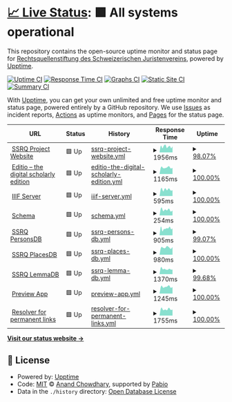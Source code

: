 # [📈 Live Status](https://status.ssrq-sds-fds.ch): <!--live status--> **🟩 All systems operational**

This repository contains the open-source uptime monitor and status page for [Rechtsquellenstiftung des Schweizerischen Juristenvereins](www.ssrq-sds-fds.ch), powered by [Upptime](https://github.com/upptime/upptime).

[![Uptime CI](https://github.com/SSRQ-SDS-FDS/ssrq-uptime/workflows/Uptime%20CI/badge.svg)](https://github.com/SSRQ-SDS-FDS/ssrq-uptime/actions?query=workflow%3A%22Uptime+CI%22)
[![Response Time CI](https://github.com/SSRQ-SDS-FDS/ssrq-uptime/workflows/Response%20Time%20CI/badge.svg)](https://github.com/SSRQ-SDS-FDS/ssrq-uptime/actions?query=workflow%3A%22Response+Time+CI%22)
[![Graphs CI](https://github.com/SSRQ-SDS-FDS/ssrq-uptime/workflows/Graphs%20CI/badge.svg)](https://github.com/SSRQ-SDS-FDS/ssrq-uptime/actions?query=workflow%3A%22Graphs+CI%22)
[![Static Site CI](https://github.com/SSRQ-SDS-FDS/ssrq-uptime/workflows/Static%20Site%20CI/badge.svg)](https://github.com/SSRQ-SDS-FDS/ssrq-uptime/actions?query=workflow%3A%22Static+Site+CI%22)
[![Summary CI](https://github.com/SSRQ-SDS-FDS/ssrq-uptime/workflows/Summary%20CI/badge.svg)](https://github.com/SSRQ-SDS-FDS/ssrq-uptime/actions?query=workflow%3A%22Summary+CI%22)

With [Upptime](https://upptime.js.org), you can get your own unlimited and free uptime monitor and status page, powered entirely by a GitHub repository. We use [Issues](https://github.com/SSRQ-SDS-FDS/ssrq-uptime/issues) as incident reports, [Actions](https://github.com/SSRQ-SDS-FDS/ssrq-uptime/actions) as uptime monitors, and [Pages](https://status.ssrq-sds-fds.ch) for the status page.

<!--start: status pages-->
<!-- This summary is generated by Upptime (https://github.com/upptime/upptime) -->
<!-- Do not edit this manually, your changes will be overwritten -->
<!-- prettier-ignore -->
| URL | Status | History | Response Time | Uptime |
| --- | ------ | ------- | ------------- | ------ |
| <img alt="" src="https://icons.duckduckgo.com/ip3/ssrq-sds-fds.ch.ico" height="13"> [SSRQ Project Website](http://ssrq-sds-fds.ch) | 🟩 Up | [ssrq-project-website.yml](https://github.com/SSRQ-SDS-FDS/ssrq-uptime/commits/HEAD/history/ssrq-project-website.yml) | <details><summary><img alt="Response time graph" src="./graphs/ssrq-project-website/response-time-week.png" height="20"> 1956ms</summary><br><a href="https://status.ssrq-sds-fds.ch/history/ssrq-project-website"><img alt="Response time 1748" src="https://img.shields.io/endpoint?url=https%3A%2F%2Fraw.githubusercontent.com%2FSSRQ-SDS-FDS%2Fssrq-uptime%2FHEAD%2Fapi%2Fssrq-project-website%2Fresponse-time.json"></a><br><a href="https://status.ssrq-sds-fds.ch/history/ssrq-project-website"><img alt="24-hour response time 2185" src="https://img.shields.io/endpoint?url=https%3A%2F%2Fraw.githubusercontent.com%2FSSRQ-SDS-FDS%2Fssrq-uptime%2FHEAD%2Fapi%2Fssrq-project-website%2Fresponse-time-day.json"></a><br><a href="https://status.ssrq-sds-fds.ch/history/ssrq-project-website"><img alt="7-day response time 1956" src="https://img.shields.io/endpoint?url=https%3A%2F%2Fraw.githubusercontent.com%2FSSRQ-SDS-FDS%2Fssrq-uptime%2FHEAD%2Fapi%2Fssrq-project-website%2Fresponse-time-week.json"></a><br><a href="https://status.ssrq-sds-fds.ch/history/ssrq-project-website"><img alt="30-day response time 1925" src="https://img.shields.io/endpoint?url=https%3A%2F%2Fraw.githubusercontent.com%2FSSRQ-SDS-FDS%2Fssrq-uptime%2FHEAD%2Fapi%2Fssrq-project-website%2Fresponse-time-month.json"></a><br><a href="https://status.ssrq-sds-fds.ch/history/ssrq-project-website"><img alt="1-year response time 1748" src="https://img.shields.io/endpoint?url=https%3A%2F%2Fraw.githubusercontent.com%2FSSRQ-SDS-FDS%2Fssrq-uptime%2FHEAD%2Fapi%2Fssrq-project-website%2Fresponse-time-year.json"></a></details> | <details><summary><a href="https://status.ssrq-sds-fds.ch/history/ssrq-project-website">98.07%</a></summary><a href="https://status.ssrq-sds-fds.ch/history/ssrq-project-website"><img alt="All-time uptime 99.12%" src="https://img.shields.io/endpoint?url=https%3A%2F%2Fraw.githubusercontent.com%2FSSRQ-SDS-FDS%2Fssrq-uptime%2FHEAD%2Fapi%2Fssrq-project-website%2Fuptime.json"></a><br><a href="https://status.ssrq-sds-fds.ch/history/ssrq-project-website"><img alt="24-hour uptime 100.00%" src="https://img.shields.io/endpoint?url=https%3A%2F%2Fraw.githubusercontent.com%2FSSRQ-SDS-FDS%2Fssrq-uptime%2FHEAD%2Fapi%2Fssrq-project-website%2Fuptime-day.json"></a><br><a href="https://status.ssrq-sds-fds.ch/history/ssrq-project-website"><img alt="7-day uptime 98.07%" src="https://img.shields.io/endpoint?url=https%3A%2F%2Fraw.githubusercontent.com%2FSSRQ-SDS-FDS%2Fssrq-uptime%2FHEAD%2Fapi%2Fssrq-project-website%2Fuptime-week.json"></a><br><a href="https://status.ssrq-sds-fds.ch/history/ssrq-project-website"><img alt="30-day uptime 99.56%" src="https://img.shields.io/endpoint?url=https%3A%2F%2Fraw.githubusercontent.com%2FSSRQ-SDS-FDS%2Fssrq-uptime%2FHEAD%2Fapi%2Fssrq-project-website%2Fuptime-month.json"></a><br><a href="https://status.ssrq-sds-fds.ch/history/ssrq-project-website"><img alt="1-year uptime 99.12%" src="https://img.shields.io/endpoint?url=https%3A%2F%2Fraw.githubusercontent.com%2FSSRQ-SDS-FDS%2Fssrq-uptime%2FHEAD%2Fapi%2Fssrq-project-website%2Fuptime-year.json"></a></details>
| <img alt="" src="https://icons.duckduckgo.com/ip3/editio.ssrq-online.ch.ico" height="13"> [Editio – the digital scholarly edition](https://editio.ssrq-online.ch) | 🟩 Up | [editio-the-digital-scholarly-edition.yml](https://github.com/SSRQ-SDS-FDS/ssrq-uptime/commits/HEAD/history/editio-the-digital-scholarly-edition.yml) | <details><summary><img alt="Response time graph" src="./graphs/editio-the-digital-scholarly-edition/response-time-week.png" height="20"> 1165ms</summary><br><a href="https://status.ssrq-sds-fds.ch/history/editio-the-digital-scholarly-edition"><img alt="Response time 1565" src="https://img.shields.io/endpoint?url=https%3A%2F%2Fraw.githubusercontent.com%2FSSRQ-SDS-FDS%2Fssrq-uptime%2FHEAD%2Fapi%2Feditio-the-digital-scholarly-edition%2Fresponse-time.json"></a><br><a href="https://status.ssrq-sds-fds.ch/history/editio-the-digital-scholarly-edition"><img alt="24-hour response time 1317" src="https://img.shields.io/endpoint?url=https%3A%2F%2Fraw.githubusercontent.com%2FSSRQ-SDS-FDS%2Fssrq-uptime%2FHEAD%2Fapi%2Feditio-the-digital-scholarly-edition%2Fresponse-time-day.json"></a><br><a href="https://status.ssrq-sds-fds.ch/history/editio-the-digital-scholarly-edition"><img alt="7-day response time 1165" src="https://img.shields.io/endpoint?url=https%3A%2F%2Fraw.githubusercontent.com%2FSSRQ-SDS-FDS%2Fssrq-uptime%2FHEAD%2Fapi%2Feditio-the-digital-scholarly-edition%2Fresponse-time-week.json"></a><br><a href="https://status.ssrq-sds-fds.ch/history/editio-the-digital-scholarly-edition"><img alt="30-day response time 1256" src="https://img.shields.io/endpoint?url=https%3A%2F%2Fraw.githubusercontent.com%2FSSRQ-SDS-FDS%2Fssrq-uptime%2FHEAD%2Fapi%2Feditio-the-digital-scholarly-edition%2Fresponse-time-month.json"></a><br><a href="https://status.ssrq-sds-fds.ch/history/editio-the-digital-scholarly-edition"><img alt="1-year response time 1565" src="https://img.shields.io/endpoint?url=https%3A%2F%2Fraw.githubusercontent.com%2FSSRQ-SDS-FDS%2Fssrq-uptime%2FHEAD%2Fapi%2Feditio-the-digital-scholarly-edition%2Fresponse-time-year.json"></a></details> | <details><summary><a href="https://status.ssrq-sds-fds.ch/history/editio-the-digital-scholarly-edition">100.00%</a></summary><a href="https://status.ssrq-sds-fds.ch/history/editio-the-digital-scholarly-edition"><img alt="All-time uptime 96.73%" src="https://img.shields.io/endpoint?url=https%3A%2F%2Fraw.githubusercontent.com%2FSSRQ-SDS-FDS%2Fssrq-uptime%2FHEAD%2Fapi%2Feditio-the-digital-scholarly-edition%2Fuptime.json"></a><br><a href="https://status.ssrq-sds-fds.ch/history/editio-the-digital-scholarly-edition"><img alt="24-hour uptime 100.00%" src="https://img.shields.io/endpoint?url=https%3A%2F%2Fraw.githubusercontent.com%2FSSRQ-SDS-FDS%2Fssrq-uptime%2FHEAD%2Fapi%2Feditio-the-digital-scholarly-edition%2Fuptime-day.json"></a><br><a href="https://status.ssrq-sds-fds.ch/history/editio-the-digital-scholarly-edition"><img alt="7-day uptime 100.00%" src="https://img.shields.io/endpoint?url=https%3A%2F%2Fraw.githubusercontent.com%2FSSRQ-SDS-FDS%2Fssrq-uptime%2FHEAD%2Fapi%2Feditio-the-digital-scholarly-edition%2Fuptime-week.json"></a><br><a href="https://status.ssrq-sds-fds.ch/history/editio-the-digital-scholarly-edition"><img alt="30-day uptime 100.00%" src="https://img.shields.io/endpoint?url=https%3A%2F%2Fraw.githubusercontent.com%2FSSRQ-SDS-FDS%2Fssrq-uptime%2FHEAD%2Fapi%2Feditio-the-digital-scholarly-edition%2Fuptime-month.json"></a><br><a href="https://status.ssrq-sds-fds.ch/history/editio-the-digital-scholarly-edition"><img alt="1-year uptime 96.73%" src="https://img.shields.io/endpoint?url=https%3A%2F%2Fraw.githubusercontent.com%2FSSRQ-SDS-FDS%2Fssrq-uptime%2FHEAD%2Fapi%2Feditio-the-digital-scholarly-edition%2Fuptime-year.json"></a></details>
| <img alt="" src="https://icons.duckduckgo.com/ip3/facsimiles.ssrq-sds-fds.ch.ico" height="13"> [IIIF Server](https://facsimiles.ssrq-sds-fds.ch/iiif/2/ADCO_BII_8_19_1r.ptif/info.json) | 🟩 Up | [iiif-server.yml](https://github.com/SSRQ-SDS-FDS/ssrq-uptime/commits/HEAD/history/iiif-server.yml) | <details><summary><img alt="Response time graph" src="./graphs/iiif-server/response-time-week.png" height="20"> 595ms</summary><br><a href="https://status.ssrq-sds-fds.ch/history/iiif-server"><img alt="Response time 557" src="https://img.shields.io/endpoint?url=https%3A%2F%2Fraw.githubusercontent.com%2FSSRQ-SDS-FDS%2Fssrq-uptime%2FHEAD%2Fapi%2Fiiif-server%2Fresponse-time.json"></a><br><a href="https://status.ssrq-sds-fds.ch/history/iiif-server"><img alt="24-hour response time 822" src="https://img.shields.io/endpoint?url=https%3A%2F%2Fraw.githubusercontent.com%2FSSRQ-SDS-FDS%2Fssrq-uptime%2FHEAD%2Fapi%2Fiiif-server%2Fresponse-time-day.json"></a><br><a href="https://status.ssrq-sds-fds.ch/history/iiif-server"><img alt="7-day response time 595" src="https://img.shields.io/endpoint?url=https%3A%2F%2Fraw.githubusercontent.com%2FSSRQ-SDS-FDS%2Fssrq-uptime%2FHEAD%2Fapi%2Fiiif-server%2Fresponse-time-week.json"></a><br><a href="https://status.ssrq-sds-fds.ch/history/iiif-server"><img alt="30-day response time 608" src="https://img.shields.io/endpoint?url=https%3A%2F%2Fraw.githubusercontent.com%2FSSRQ-SDS-FDS%2Fssrq-uptime%2FHEAD%2Fapi%2Fiiif-server%2Fresponse-time-month.json"></a><br><a href="https://status.ssrq-sds-fds.ch/history/iiif-server"><img alt="1-year response time 557" src="https://img.shields.io/endpoint?url=https%3A%2F%2Fraw.githubusercontent.com%2FSSRQ-SDS-FDS%2Fssrq-uptime%2FHEAD%2Fapi%2Fiiif-server%2Fresponse-time-year.json"></a></details> | <details><summary><a href="https://status.ssrq-sds-fds.ch/history/iiif-server">100.00%</a></summary><a href="https://status.ssrq-sds-fds.ch/history/iiif-server"><img alt="All-time uptime 99.87%" src="https://img.shields.io/endpoint?url=https%3A%2F%2Fraw.githubusercontent.com%2FSSRQ-SDS-FDS%2Fssrq-uptime%2FHEAD%2Fapi%2Fiiif-server%2Fuptime.json"></a><br><a href="https://status.ssrq-sds-fds.ch/history/iiif-server"><img alt="24-hour uptime 100.00%" src="https://img.shields.io/endpoint?url=https%3A%2F%2Fraw.githubusercontent.com%2FSSRQ-SDS-FDS%2Fssrq-uptime%2FHEAD%2Fapi%2Fiiif-server%2Fuptime-day.json"></a><br><a href="https://status.ssrq-sds-fds.ch/history/iiif-server"><img alt="7-day uptime 100.00%" src="https://img.shields.io/endpoint?url=https%3A%2F%2Fraw.githubusercontent.com%2FSSRQ-SDS-FDS%2Fssrq-uptime%2FHEAD%2Fapi%2Fiiif-server%2Fuptime-week.json"></a><br><a href="https://status.ssrq-sds-fds.ch/history/iiif-server"><img alt="30-day uptime 100.00%" src="https://img.shields.io/endpoint?url=https%3A%2F%2Fraw.githubusercontent.com%2FSSRQ-SDS-FDS%2Fssrq-uptime%2FHEAD%2Fapi%2Fiiif-server%2Fuptime-month.json"></a><br><a href="https://status.ssrq-sds-fds.ch/history/iiif-server"><img alt="1-year uptime 99.87%" src="https://img.shields.io/endpoint?url=https%3A%2F%2Fraw.githubusercontent.com%2FSSRQ-SDS-FDS%2Fssrq-uptime%2FHEAD%2Fapi%2Fiiif-server%2Fuptime-year.json"></a></details>
| <img alt="" src="https://icons.duckduckgo.com/ip3/schema.ssrq-sds-fds.ch.ico" height="13"> [Schema](https://schema.ssrq-sds-fds.ch/latest/) | 🟩 Up | [schema.yml](https://github.com/SSRQ-SDS-FDS/ssrq-uptime/commits/HEAD/history/schema.yml) | <details><summary><img alt="Response time graph" src="./graphs/schema/response-time-week.png" height="20"> 254ms</summary><br><a href="https://status.ssrq-sds-fds.ch/history/schema"><img alt="Response time 296" src="https://img.shields.io/endpoint?url=https%3A%2F%2Fraw.githubusercontent.com%2FSSRQ-SDS-FDS%2Fssrq-uptime%2FHEAD%2Fapi%2Fschema%2Fresponse-time.json"></a><br><a href="https://status.ssrq-sds-fds.ch/history/schema"><img alt="24-hour response time 383" src="https://img.shields.io/endpoint?url=https%3A%2F%2Fraw.githubusercontent.com%2FSSRQ-SDS-FDS%2Fssrq-uptime%2FHEAD%2Fapi%2Fschema%2Fresponse-time-day.json"></a><br><a href="https://status.ssrq-sds-fds.ch/history/schema"><img alt="7-day response time 254" src="https://img.shields.io/endpoint?url=https%3A%2F%2Fraw.githubusercontent.com%2FSSRQ-SDS-FDS%2Fssrq-uptime%2FHEAD%2Fapi%2Fschema%2Fresponse-time-week.json"></a><br><a href="https://status.ssrq-sds-fds.ch/history/schema"><img alt="30-day response time 293" src="https://img.shields.io/endpoint?url=https%3A%2F%2Fraw.githubusercontent.com%2FSSRQ-SDS-FDS%2Fssrq-uptime%2FHEAD%2Fapi%2Fschema%2Fresponse-time-month.json"></a><br><a href="https://status.ssrq-sds-fds.ch/history/schema"><img alt="1-year response time 296" src="https://img.shields.io/endpoint?url=https%3A%2F%2Fraw.githubusercontent.com%2FSSRQ-SDS-FDS%2Fssrq-uptime%2FHEAD%2Fapi%2Fschema%2Fresponse-time-year.json"></a></details> | <details><summary><a href="https://status.ssrq-sds-fds.ch/history/schema">100.00%</a></summary><a href="https://status.ssrq-sds-fds.ch/history/schema"><img alt="All-time uptime 99.99%" src="https://img.shields.io/endpoint?url=https%3A%2F%2Fraw.githubusercontent.com%2FSSRQ-SDS-FDS%2Fssrq-uptime%2FHEAD%2Fapi%2Fschema%2Fuptime.json"></a><br><a href="https://status.ssrq-sds-fds.ch/history/schema"><img alt="24-hour uptime 100.00%" src="https://img.shields.io/endpoint?url=https%3A%2F%2Fraw.githubusercontent.com%2FSSRQ-SDS-FDS%2Fssrq-uptime%2FHEAD%2Fapi%2Fschema%2Fuptime-day.json"></a><br><a href="https://status.ssrq-sds-fds.ch/history/schema"><img alt="7-day uptime 100.00%" src="https://img.shields.io/endpoint?url=https%3A%2F%2Fraw.githubusercontent.com%2FSSRQ-SDS-FDS%2Fssrq-uptime%2FHEAD%2Fapi%2Fschema%2Fuptime-week.json"></a><br><a href="https://status.ssrq-sds-fds.ch/history/schema"><img alt="30-day uptime 100.00%" src="https://img.shields.io/endpoint?url=https%3A%2F%2Fraw.githubusercontent.com%2FSSRQ-SDS-FDS%2Fssrq-uptime%2FHEAD%2Fapi%2Fschema%2Fuptime-month.json"></a><br><a href="https://status.ssrq-sds-fds.ch/history/schema"><img alt="1-year uptime 99.99%" src="https://img.shields.io/endpoint?url=https%3A%2F%2Fraw.githubusercontent.com%2FSSRQ-SDS-FDS%2Fssrq-uptime%2FHEAD%2Fapi%2Fschema%2Fuptime-year.json"></a></details>
| <img alt="" src="https://icons.duckduckgo.com/ip3/personae.ssrq-sds-fds.ch.ico" height="13"> [SSRQ PersonsDB](https://personae.ssrq-sds-fds.ch) | 🟩 Up | [ssrq-persons-db.yml](https://github.com/SSRQ-SDS-FDS/ssrq-uptime/commits/HEAD/history/ssrq-persons-db.yml) | <details><summary><img alt="Response time graph" src="./graphs/ssrq-persons-db/response-time-week.png" height="20"> 905ms</summary><br><a href="https://status.ssrq-sds-fds.ch/history/ssrq-persons-db"><img alt="Response time 993" src="https://img.shields.io/endpoint?url=https%3A%2F%2Fraw.githubusercontent.com%2FSSRQ-SDS-FDS%2Fssrq-uptime%2FHEAD%2Fapi%2Fssrq-persons-db%2Fresponse-time.json"></a><br><a href="https://status.ssrq-sds-fds.ch/history/ssrq-persons-db"><img alt="24-hour response time 1054" src="https://img.shields.io/endpoint?url=https%3A%2F%2Fraw.githubusercontent.com%2FSSRQ-SDS-FDS%2Fssrq-uptime%2FHEAD%2Fapi%2Fssrq-persons-db%2Fresponse-time-day.json"></a><br><a href="https://status.ssrq-sds-fds.ch/history/ssrq-persons-db"><img alt="7-day response time 905" src="https://img.shields.io/endpoint?url=https%3A%2F%2Fraw.githubusercontent.com%2FSSRQ-SDS-FDS%2Fssrq-uptime%2FHEAD%2Fapi%2Fssrq-persons-db%2Fresponse-time-week.json"></a><br><a href="https://status.ssrq-sds-fds.ch/history/ssrq-persons-db"><img alt="30-day response time 1034" src="https://img.shields.io/endpoint?url=https%3A%2F%2Fraw.githubusercontent.com%2FSSRQ-SDS-FDS%2Fssrq-uptime%2FHEAD%2Fapi%2Fssrq-persons-db%2Fresponse-time-month.json"></a><br><a href="https://status.ssrq-sds-fds.ch/history/ssrq-persons-db"><img alt="1-year response time 993" src="https://img.shields.io/endpoint?url=https%3A%2F%2Fraw.githubusercontent.com%2FSSRQ-SDS-FDS%2Fssrq-uptime%2FHEAD%2Fapi%2Fssrq-persons-db%2Fresponse-time-year.json"></a></details> | <details><summary><a href="https://status.ssrq-sds-fds.ch/history/ssrq-persons-db">99.07%</a></summary><a href="https://status.ssrq-sds-fds.ch/history/ssrq-persons-db"><img alt="All-time uptime 94.87%" src="https://img.shields.io/endpoint?url=https%3A%2F%2Fraw.githubusercontent.com%2FSSRQ-SDS-FDS%2Fssrq-uptime%2FHEAD%2Fapi%2Fssrq-persons-db%2Fuptime.json"></a><br><a href="https://status.ssrq-sds-fds.ch/history/ssrq-persons-db"><img alt="24-hour uptime 100.00%" src="https://img.shields.io/endpoint?url=https%3A%2F%2Fraw.githubusercontent.com%2FSSRQ-SDS-FDS%2Fssrq-uptime%2FHEAD%2Fapi%2Fssrq-persons-db%2Fuptime-day.json"></a><br><a href="https://status.ssrq-sds-fds.ch/history/ssrq-persons-db"><img alt="7-day uptime 99.07%" src="https://img.shields.io/endpoint?url=https%3A%2F%2Fraw.githubusercontent.com%2FSSRQ-SDS-FDS%2Fssrq-uptime%2FHEAD%2Fapi%2Fssrq-persons-db%2Fuptime-week.json"></a><br><a href="https://status.ssrq-sds-fds.ch/history/ssrq-persons-db"><img alt="30-day uptime 98.57%" src="https://img.shields.io/endpoint?url=https%3A%2F%2Fraw.githubusercontent.com%2FSSRQ-SDS-FDS%2Fssrq-uptime%2FHEAD%2Fapi%2Fssrq-persons-db%2Fuptime-month.json"></a><br><a href="https://status.ssrq-sds-fds.ch/history/ssrq-persons-db"><img alt="1-year uptime 94.87%" src="https://img.shields.io/endpoint?url=https%3A%2F%2Fraw.githubusercontent.com%2FSSRQ-SDS-FDS%2Fssrq-uptime%2FHEAD%2Fapi%2Fssrq-persons-db%2Fuptime-year.json"></a></details>
| <img alt="" src="https://icons.duckduckgo.com/ip3/loci.ssrq-sds-fds.ch.ico" height="13"> [SSRQ PlacesDB](https://loci.ssrq-sds-fds.ch/search/search-form.xq) | 🟩 Up | [ssrq-places-db.yml](https://github.com/SSRQ-SDS-FDS/ssrq-uptime/commits/HEAD/history/ssrq-places-db.yml) | <details><summary><img alt="Response time graph" src="./graphs/ssrq-places-db/response-time-week.png" height="20"> 980ms</summary><br><a href="https://status.ssrq-sds-fds.ch/history/ssrq-places-db"><img alt="Response time 718" src="https://img.shields.io/endpoint?url=https%3A%2F%2Fraw.githubusercontent.com%2FSSRQ-SDS-FDS%2Fssrq-uptime%2FHEAD%2Fapi%2Fssrq-places-db%2Fresponse-time.json"></a><br><a href="https://status.ssrq-sds-fds.ch/history/ssrq-places-db"><img alt="24-hour response time 974" src="https://img.shields.io/endpoint?url=https%3A%2F%2Fraw.githubusercontent.com%2FSSRQ-SDS-FDS%2Fssrq-uptime%2FHEAD%2Fapi%2Fssrq-places-db%2Fresponse-time-day.json"></a><br><a href="https://status.ssrq-sds-fds.ch/history/ssrq-places-db"><img alt="7-day response time 980" src="https://img.shields.io/endpoint?url=https%3A%2F%2Fraw.githubusercontent.com%2FSSRQ-SDS-FDS%2Fssrq-uptime%2FHEAD%2Fapi%2Fssrq-places-db%2Fresponse-time-week.json"></a><br><a href="https://status.ssrq-sds-fds.ch/history/ssrq-places-db"><img alt="30-day response time 1002" src="https://img.shields.io/endpoint?url=https%3A%2F%2Fraw.githubusercontent.com%2FSSRQ-SDS-FDS%2Fssrq-uptime%2FHEAD%2Fapi%2Fssrq-places-db%2Fresponse-time-month.json"></a><br><a href="https://status.ssrq-sds-fds.ch/history/ssrq-places-db"><img alt="1-year response time 718" src="https://img.shields.io/endpoint?url=https%3A%2F%2Fraw.githubusercontent.com%2FSSRQ-SDS-FDS%2Fssrq-uptime%2FHEAD%2Fapi%2Fssrq-places-db%2Fresponse-time-year.json"></a></details> | <details><summary><a href="https://status.ssrq-sds-fds.ch/history/ssrq-places-db">100.00%</a></summary><a href="https://status.ssrq-sds-fds.ch/history/ssrq-places-db"><img alt="All-time uptime 99.13%" src="https://img.shields.io/endpoint?url=https%3A%2F%2Fraw.githubusercontent.com%2FSSRQ-SDS-FDS%2Fssrq-uptime%2FHEAD%2Fapi%2Fssrq-places-db%2Fuptime.json"></a><br><a href="https://status.ssrq-sds-fds.ch/history/ssrq-places-db"><img alt="24-hour uptime 100.00%" src="https://img.shields.io/endpoint?url=https%3A%2F%2Fraw.githubusercontent.com%2FSSRQ-SDS-FDS%2Fssrq-uptime%2FHEAD%2Fapi%2Fssrq-places-db%2Fuptime-day.json"></a><br><a href="https://status.ssrq-sds-fds.ch/history/ssrq-places-db"><img alt="7-day uptime 100.00%" src="https://img.shields.io/endpoint?url=https%3A%2F%2Fraw.githubusercontent.com%2FSSRQ-SDS-FDS%2Fssrq-uptime%2FHEAD%2Fapi%2Fssrq-places-db%2Fuptime-week.json"></a><br><a href="https://status.ssrq-sds-fds.ch/history/ssrq-places-db"><img alt="30-day uptime 99.04%" src="https://img.shields.io/endpoint?url=https%3A%2F%2Fraw.githubusercontent.com%2FSSRQ-SDS-FDS%2Fssrq-uptime%2FHEAD%2Fapi%2Fssrq-places-db%2Fuptime-month.json"></a><br><a href="https://status.ssrq-sds-fds.ch/history/ssrq-places-db"><img alt="1-year uptime 99.13%" src="https://img.shields.io/endpoint?url=https%3A%2F%2Fraw.githubusercontent.com%2FSSRQ-SDS-FDS%2Fssrq-uptime%2FHEAD%2Fapi%2Fssrq-places-db%2Fuptime-year.json"></a></details>
| <img alt="" src="https://icons.duckduckgo.com/ip3/termini.ssrq-sds-fds.ch.ico" height="13"> [SSRQ LemmaDB](https://termini.ssrq-sds-fds.ch/search/search-form.xq) | 🟩 Up | [ssrq-lemma-db.yml](https://github.com/SSRQ-SDS-FDS/ssrq-uptime/commits/HEAD/history/ssrq-lemma-db.yml) | <details><summary><img alt="Response time graph" src="./graphs/ssrq-lemma-db/response-time-week.png" height="20"> 1370ms</summary><br><a href="https://status.ssrq-sds-fds.ch/history/ssrq-lemma-db"><img alt="Response time 1035" src="https://img.shields.io/endpoint?url=https%3A%2F%2Fraw.githubusercontent.com%2FSSRQ-SDS-FDS%2Fssrq-uptime%2FHEAD%2Fapi%2Fssrq-lemma-db%2Fresponse-time.json"></a><br><a href="https://status.ssrq-sds-fds.ch/history/ssrq-lemma-db"><img alt="24-hour response time 1485" src="https://img.shields.io/endpoint?url=https%3A%2F%2Fraw.githubusercontent.com%2FSSRQ-SDS-FDS%2Fssrq-uptime%2FHEAD%2Fapi%2Fssrq-lemma-db%2Fresponse-time-day.json"></a><br><a href="https://status.ssrq-sds-fds.ch/history/ssrq-lemma-db"><img alt="7-day response time 1370" src="https://img.shields.io/endpoint?url=https%3A%2F%2Fraw.githubusercontent.com%2FSSRQ-SDS-FDS%2Fssrq-uptime%2FHEAD%2Fapi%2Fssrq-lemma-db%2Fresponse-time-week.json"></a><br><a href="https://status.ssrq-sds-fds.ch/history/ssrq-lemma-db"><img alt="30-day response time 1421" src="https://img.shields.io/endpoint?url=https%3A%2F%2Fraw.githubusercontent.com%2FSSRQ-SDS-FDS%2Fssrq-uptime%2FHEAD%2Fapi%2Fssrq-lemma-db%2Fresponse-time-month.json"></a><br><a href="https://status.ssrq-sds-fds.ch/history/ssrq-lemma-db"><img alt="1-year response time 1035" src="https://img.shields.io/endpoint?url=https%3A%2F%2Fraw.githubusercontent.com%2FSSRQ-SDS-FDS%2Fssrq-uptime%2FHEAD%2Fapi%2Fssrq-lemma-db%2Fresponse-time-year.json"></a></details> | <details><summary><a href="https://status.ssrq-sds-fds.ch/history/ssrq-lemma-db">99.68%</a></summary><a href="https://status.ssrq-sds-fds.ch/history/ssrq-lemma-db"><img alt="All-time uptime 99.11%" src="https://img.shields.io/endpoint?url=https%3A%2F%2Fraw.githubusercontent.com%2FSSRQ-SDS-FDS%2Fssrq-uptime%2FHEAD%2Fapi%2Fssrq-lemma-db%2Fuptime.json"></a><br><a href="https://status.ssrq-sds-fds.ch/history/ssrq-lemma-db"><img alt="24-hour uptime 100.00%" src="https://img.shields.io/endpoint?url=https%3A%2F%2Fraw.githubusercontent.com%2FSSRQ-SDS-FDS%2Fssrq-uptime%2FHEAD%2Fapi%2Fssrq-lemma-db%2Fuptime-day.json"></a><br><a href="https://status.ssrq-sds-fds.ch/history/ssrq-lemma-db"><img alt="7-day uptime 99.68%" src="https://img.shields.io/endpoint?url=https%3A%2F%2Fraw.githubusercontent.com%2FSSRQ-SDS-FDS%2Fssrq-uptime%2FHEAD%2Fapi%2Fssrq-lemma-db%2Fuptime-week.json"></a><br><a href="https://status.ssrq-sds-fds.ch/history/ssrq-lemma-db"><img alt="30-day uptime 98.97%" src="https://img.shields.io/endpoint?url=https%3A%2F%2Fraw.githubusercontent.com%2FSSRQ-SDS-FDS%2Fssrq-uptime%2FHEAD%2Fapi%2Fssrq-lemma-db%2Fuptime-month.json"></a><br><a href="https://status.ssrq-sds-fds.ch/history/ssrq-lemma-db"><img alt="1-year uptime 99.11%" src="https://img.shields.io/endpoint?url=https%3A%2F%2Fraw.githubusercontent.com%2FSSRQ-SDS-FDS%2Fssrq-uptime%2FHEAD%2Fapi%2Fssrq-lemma-db%2Fuptime-year.json"></a></details>
| <img alt="" src="https://icons.duckduckgo.com/ip3/preview.ssrq-online.ch.ico" height="13"> [Preview App](https://preview.ssrq-online.ch) | 🟩 Up | [preview-app.yml](https://github.com/SSRQ-SDS-FDS/ssrq-uptime/commits/HEAD/history/preview-app.yml) | <details><summary><img alt="Response time graph" src="./graphs/preview-app/response-time-week.png" height="20"> 1245ms</summary><br><a href="https://status.ssrq-sds-fds.ch/history/preview-app"><img alt="Response time 1540" src="https://img.shields.io/endpoint?url=https%3A%2F%2Fraw.githubusercontent.com%2FSSRQ-SDS-FDS%2Fssrq-uptime%2FHEAD%2Fapi%2Fpreview-app%2Fresponse-time.json"></a><br><a href="https://status.ssrq-sds-fds.ch/history/preview-app"><img alt="24-hour response time 1444" src="https://img.shields.io/endpoint?url=https%3A%2F%2Fraw.githubusercontent.com%2FSSRQ-SDS-FDS%2Fssrq-uptime%2FHEAD%2Fapi%2Fpreview-app%2Fresponse-time-day.json"></a><br><a href="https://status.ssrq-sds-fds.ch/history/preview-app"><img alt="7-day response time 1245" src="https://img.shields.io/endpoint?url=https%3A%2F%2Fraw.githubusercontent.com%2FSSRQ-SDS-FDS%2Fssrq-uptime%2FHEAD%2Fapi%2Fpreview-app%2Fresponse-time-week.json"></a><br><a href="https://status.ssrq-sds-fds.ch/history/preview-app"><img alt="30-day response time 1530" src="https://img.shields.io/endpoint?url=https%3A%2F%2Fraw.githubusercontent.com%2FSSRQ-SDS-FDS%2Fssrq-uptime%2FHEAD%2Fapi%2Fpreview-app%2Fresponse-time-month.json"></a><br><a href="https://status.ssrq-sds-fds.ch/history/preview-app"><img alt="1-year response time 1540" src="https://img.shields.io/endpoint?url=https%3A%2F%2Fraw.githubusercontent.com%2FSSRQ-SDS-FDS%2Fssrq-uptime%2FHEAD%2Fapi%2Fpreview-app%2Fresponse-time-year.json"></a></details> | <details><summary><a href="https://status.ssrq-sds-fds.ch/history/preview-app">100.00%</a></summary><a href="https://status.ssrq-sds-fds.ch/history/preview-app"><img alt="All-time uptime 98.64%" src="https://img.shields.io/endpoint?url=https%3A%2F%2Fraw.githubusercontent.com%2FSSRQ-SDS-FDS%2Fssrq-uptime%2FHEAD%2Fapi%2Fpreview-app%2Fuptime.json"></a><br><a href="https://status.ssrq-sds-fds.ch/history/preview-app"><img alt="24-hour uptime 100.00%" src="https://img.shields.io/endpoint?url=https%3A%2F%2Fraw.githubusercontent.com%2FSSRQ-SDS-FDS%2Fssrq-uptime%2FHEAD%2Fapi%2Fpreview-app%2Fuptime-day.json"></a><br><a href="https://status.ssrq-sds-fds.ch/history/preview-app"><img alt="7-day uptime 100.00%" src="https://img.shields.io/endpoint?url=https%3A%2F%2Fraw.githubusercontent.com%2FSSRQ-SDS-FDS%2Fssrq-uptime%2FHEAD%2Fapi%2Fpreview-app%2Fuptime-week.json"></a><br><a href="https://status.ssrq-sds-fds.ch/history/preview-app"><img alt="30-day uptime 100.00%" src="https://img.shields.io/endpoint?url=https%3A%2F%2Fraw.githubusercontent.com%2FSSRQ-SDS-FDS%2Fssrq-uptime%2FHEAD%2Fapi%2Fpreview-app%2Fuptime-month.json"></a><br><a href="https://status.ssrq-sds-fds.ch/history/preview-app"><img alt="1-year uptime 98.64%" src="https://img.shields.io/endpoint?url=https%3A%2F%2Fraw.githubusercontent.com%2FSSRQ-SDS-FDS%2Fssrq-uptime%2FHEAD%2Fapi%2Fpreview-app%2Fuptime-year.json"></a></details>
| <img alt="" src="https://icons.duckduckgo.com/ip3/p.ssrq-sds-fds.ch.ico" height="13"> [Resolver for permanent links](https://p.ssrq-sds-fds.ch/loc123456) | 🟩 Up | [resolver-for-permanent-links.yml](https://github.com/SSRQ-SDS-FDS/ssrq-uptime/commits/HEAD/history/resolver-for-permanent-links.yml) | <details><summary><img alt="Response time graph" src="./graphs/resolver-for-permanent-links/response-time-week.png" height="20"> 1755ms</summary><br><a href="https://status.ssrq-sds-fds.ch/history/resolver-for-permanent-links"><img alt="Response time 1782" src="https://img.shields.io/endpoint?url=https%3A%2F%2Fraw.githubusercontent.com%2FSSRQ-SDS-FDS%2Fssrq-uptime%2FHEAD%2Fapi%2Fresolver-for-permanent-links%2Fresponse-time.json"></a><br><a href="https://status.ssrq-sds-fds.ch/history/resolver-for-permanent-links"><img alt="24-hour response time 1997" src="https://img.shields.io/endpoint?url=https%3A%2F%2Fraw.githubusercontent.com%2FSSRQ-SDS-FDS%2Fssrq-uptime%2FHEAD%2Fapi%2Fresolver-for-permanent-links%2Fresponse-time-day.json"></a><br><a href="https://status.ssrq-sds-fds.ch/history/resolver-for-permanent-links"><img alt="7-day response time 1755" src="https://img.shields.io/endpoint?url=https%3A%2F%2Fraw.githubusercontent.com%2FSSRQ-SDS-FDS%2Fssrq-uptime%2FHEAD%2Fapi%2Fresolver-for-permanent-links%2Fresponse-time-week.json"></a><br><a href="https://status.ssrq-sds-fds.ch/history/resolver-for-permanent-links"><img alt="30-day response time 1853" src="https://img.shields.io/endpoint?url=https%3A%2F%2Fraw.githubusercontent.com%2FSSRQ-SDS-FDS%2Fssrq-uptime%2FHEAD%2Fapi%2Fresolver-for-permanent-links%2Fresponse-time-month.json"></a><br><a href="https://status.ssrq-sds-fds.ch/history/resolver-for-permanent-links"><img alt="1-year response time 1782" src="https://img.shields.io/endpoint?url=https%3A%2F%2Fraw.githubusercontent.com%2FSSRQ-SDS-FDS%2Fssrq-uptime%2FHEAD%2Fapi%2Fresolver-for-permanent-links%2Fresponse-time-year.json"></a></details> | <details><summary><a href="https://status.ssrq-sds-fds.ch/history/resolver-for-permanent-links">100.00%</a></summary><a href="https://status.ssrq-sds-fds.ch/history/resolver-for-permanent-links"><img alt="All-time uptime 99.55%" src="https://img.shields.io/endpoint?url=https%3A%2F%2Fraw.githubusercontent.com%2FSSRQ-SDS-FDS%2Fssrq-uptime%2FHEAD%2Fapi%2Fresolver-for-permanent-links%2Fuptime.json"></a><br><a href="https://status.ssrq-sds-fds.ch/history/resolver-for-permanent-links"><img alt="24-hour uptime 100.00%" src="https://img.shields.io/endpoint?url=https%3A%2F%2Fraw.githubusercontent.com%2FSSRQ-SDS-FDS%2Fssrq-uptime%2FHEAD%2Fapi%2Fresolver-for-permanent-links%2Fuptime-day.json"></a><br><a href="https://status.ssrq-sds-fds.ch/history/resolver-for-permanent-links"><img alt="7-day uptime 100.00%" src="https://img.shields.io/endpoint?url=https%3A%2F%2Fraw.githubusercontent.com%2FSSRQ-SDS-FDS%2Fssrq-uptime%2FHEAD%2Fapi%2Fresolver-for-permanent-links%2Fuptime-week.json"></a><br><a href="https://status.ssrq-sds-fds.ch/history/resolver-for-permanent-links"><img alt="30-day uptime 99.04%" src="https://img.shields.io/endpoint?url=https%3A%2F%2Fraw.githubusercontent.com%2FSSRQ-SDS-FDS%2Fssrq-uptime%2FHEAD%2Fapi%2Fresolver-for-permanent-links%2Fuptime-month.json"></a><br><a href="https://status.ssrq-sds-fds.ch/history/resolver-for-permanent-links"><img alt="1-year uptime 99.55%" src="https://img.shields.io/endpoint?url=https%3A%2F%2Fraw.githubusercontent.com%2FSSRQ-SDS-FDS%2Fssrq-uptime%2FHEAD%2Fapi%2Fresolver-for-permanent-links%2Fuptime-year.json"></a></details>

<!--end: status pages-->

[**Visit our status website →**](https://status.ssrq-sds-fds.ch)

## 📄 License

- Powered by: [Upptime](https://github.com/upptime/upptime)
- Code: [MIT](./LICENSE) © [Anand Chowdhary](https://anandchowdhary.com), supported by [Pabio](https://pabio.com)
- Data in the `./history` directory: [Open Database License](https://opendatacommons.org/licenses/odbl/1-0/)
